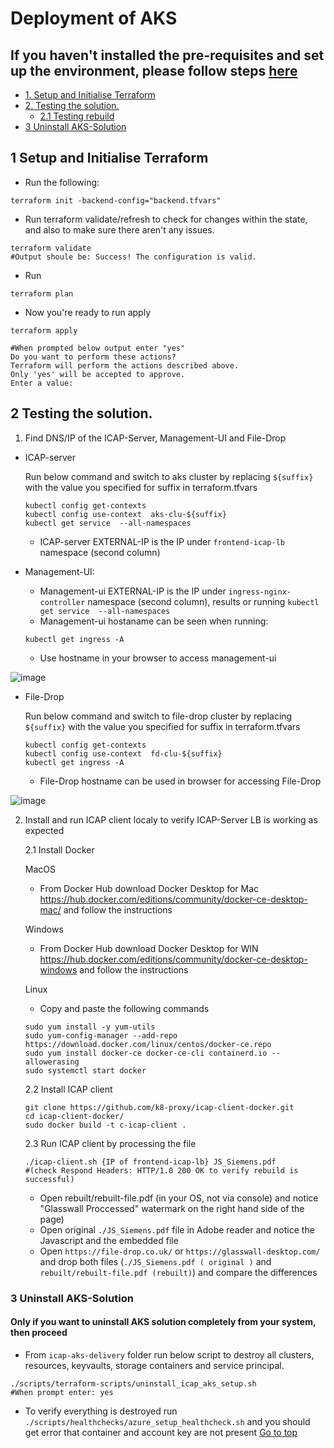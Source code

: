 #  Deployment of AKS
## If you haven't installed the pre-requisites and set up the environment, please follow steps [here](https://github.com/k8-proxy/icap-aks-delivery/blob/main/Doc-Install%26Usage.md)
- [1. Setup and Initialise Terraform](#2-setup-and-initialise-terraform)
- [2. Testing the solution.](#3-testing-the-solution)
  * [2.1 Testing rebuild](#31-testing-rebuild)
- [3 Uninstall AKS-Solution](#4-uninstall-aks-solution)

    
## 1 Setup and Initialise Terraform

- Run the following:
```
terraform init -backend-config="backend.tfvars" 

```
- Run terraform validate/refresh to check for changes within the state, and also to make sure there aren't any issues.
```
terraform validate
#Output shoule be: Success! The configuration is valid.
```
- Run
```
terraform plan
```

- Now you're ready to run apply
``` 
terraform apply 

#When prompted below output enter "yes"
Do you want to perform these actions?
Terraform will perform the actions described above.
Only 'yes' will be accepted to approve.
Enter a value: 
```

## 2 Testing the solution.

1. Find DNS/IP of the ICAP-Server, Management-UI and File-Drop

- ICAP-server

    Run below command and switch to aks cluster by replacing `${suffix}` with the value you specified for suffix in terraform.tfvars
    ```
    kubectl config get-contexts  
    kubectl config use-context  aks-clu-${suffix}
    kubectl get service  --all-namespaces
  
    ```
    - ICAP-server EXTERNAL-IP is the IP under `frontend-icap-lb` namespace (second column)
    
- Management-UI: 
    - Management-ui EXTERNAL-IP is the IP under `ingress-nginx-controller` namespace (second column), results or running `kubectl get service  --all-namespaces`
    - Management-ui hostaname can be seen when running:
     
    ```
    kubectl get ingress -A
    ```
    - Use hostname in your browser to access management-ui

![image](https://user-images.githubusercontent.com/70108899/109070073-55e27600-76f2-11eb-84ad-f6b2379b781f.png)
  
  
- File-Drop

     Run below command and switch to file-drop cluster by replacing `${suffix}` with the value you specified for suffix in terraform.tfvars
  ```
  kubectl config get-contexts
  kubectl config use-context  fd-clu-${suffix}
  kubectl get ingress -A
  ```
  
    - File-Drop hostname can be used in browser for accessing File-Drop

![image](https://user-images.githubusercontent.com/70108899/109070170-73afdb00-76f2-11eb-8427-eed0084d33d5.png)
    
    
2. Install and run ICAP client localy to verify ICAP-Server LB is working as expected

   2.1 Install Docker
   
   MacOS
   - From Docker Hub download Docker Desktop for Mac https://hub.docker.com/editions/community/docker-ce-desktop-mac/ and follow the instructions
   
   Windows
   - From Docker Hub download Docker Desktop for WIN https://hub.docker.com/editions/community/docker-ce-desktop-windows and follow the instructions
   
   Linux
   - Copy and paste the following commands
   ```
   sudo yum install -y yum-utils
   sudo yum-config-manager --add-repo https://download.docker.com/linux/centos/docker-ce.repo
   sudo yum install docker-ce docker-ce-cli containerd.io --allowerasing
   sudo systemctl start docker
   ```

   2.2 Install ICAP client 
   ```
   git clone https://github.com/k8-proxy/icap-client-docker.git
   cd icap-client-docker/
   sudo docker build -t c-icap-client .
   ```
   
   2.3 Run ICAP client by processing the file
   
   ```
   ./icap-client.sh {IP of frontend-icap-lb} JS_Siemens.pdf
   #(check Respond Headers: HTTP/1.0 200 OK to verify rebuild is successful)
   ```
   
   - Open rebuilt/rebuilt-file.pdf (in your OS, not via console) and notice "Glasswall Proccessed" watermark on the right hand side of the page)
   - Open original `./JS_Siemens.pdf` file in Adobe reader and notice the Javascript and the embedded file 
   - Open `https://file-drop.co.uk/` or `https://glasswall-desktop.com/` and drop both files (`./JS_Siemens.pdf ( original )` and `rebuilt/rebuilt-file.pdf (rebuilt)`) and compare the differences


### 3 Uninstall AKS-Solution

#### **Only if you want to uninstall AKS solution completely from your system, then proceed**

- From `icap-aks-delivery` folder run below script to destroy all clusters, resources, keyvaults, storage containers and service principal.

```
./scripts/terraform-scripts/uninstall_icap_aks_setup.sh
#When prompt enter: yes
```

- To verify everything is destroyed run `./scripts/healthchecks/azure_setup_healthcheck.sh` and you should get error that container and account key are not present
[Go to top](#Deployment-of-AKS)
